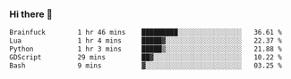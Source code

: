 ### Hi there 👋

<!--
**gustavkrist/gustavkrist** is a ✨ _special_ ✨ repository because its `README.md` (this file) appears on your GitHub profile.

Here are some ideas to get you started:

- 🔭 I’m currently working on ...
- 🌱 I’m currently learning ...
- 👯 I’m looking to collaborate on ...
- 🤔 I’m looking for help with ...
- 💬 Ask me about ...
- 📫 How to reach me: ...
- 😄 Pronouns: ...
- ⚡ Fun fact: ...
-->

<!--START_SECTION:waka-->

```txt
Brainfuck        1 hr 46 mins    █████████░░░░░░░░░░░░░░░░   36.61 %
Lua              1 hr 4 mins     █████▓░░░░░░░░░░░░░░░░░░░   22.37 %
Python           1 hr 3 mins     █████▒░░░░░░░░░░░░░░░░░░░   21.88 %
GDScript         29 mins         ██▓░░░░░░░░░░░░░░░░░░░░░░   10.22 %
Bash             9 mins          ▓░░░░░░░░░░░░░░░░░░░░░░░░   03.25 %
```

<!--END_SECTION:waka-->
